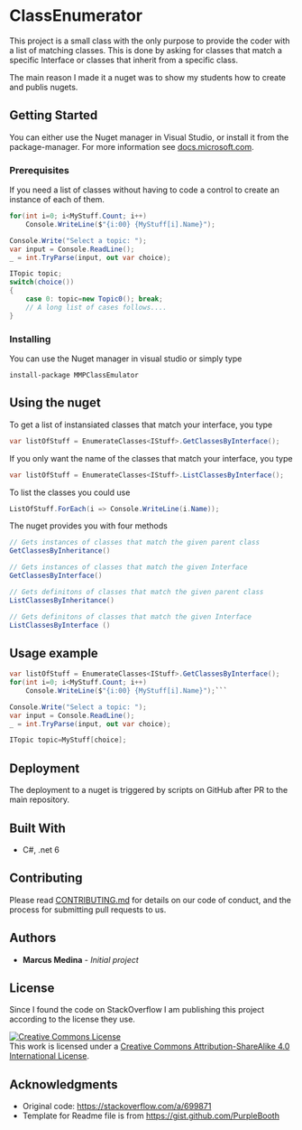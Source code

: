﻿# ClassEnumerator

This project is a small class with the only purpose to provide the coder with a list of matching classes. This is done by asking for classes that match a specific Interface or classes that inherit from a specific class. 

The main reason I made it a nuget was to show my students how to create and publis nugets.

## Getting Started

You can either use the Nuget manager in Visual Studio, or install it from the package-manager.
For more information see [docs.microsoft.com](https://docs.microsoft.com/en-us/nuget/quickstart/install-and-use-a-package-in-visual-studio).

### Prerequisites

If you need a list of classes without having to code a control to create an instance of each of them.
```cs
for(int i=0; i<MyStuff.Count; i++)
    Console.WriteLine($"{i:00} {MyStuff[i].Name}");

Console.Write("Select a topic: ");
var input = Console.ReadLine();
_ = int.TryParse(input, out var choice);

ITopic topic;
switch(choice())
{
    case 0: topic=new Topic0(); break;
    // A long list of cases follows....
}
```

### Installing

You can use the Nuget manager in visual studio or simply type
```
install-package MMPClassEmulator
```

## Using the nuget

To get a list of instansiated classes that match your interface, you type
```cs
var listOfStuff = EnumerateClasses<IStuff>.GetClassesByInterface();
```
If you only want the name of the classes that match your interface, you type
```cs
var listOfStuff = EnumerateClasses<IStuff>.ListClassesByInterface();
```
To list the classes you could use
```cs
ListOfStuff.ForEach(i => Console.WriteLine(i.Name));
```
The nuget provides you with four methods
```cs
// Gets instances of classes that match the given parent class
GetClassesByInheritance()

// Gets instances of classes that match the given Interface
GetClassesByInterface()

// Gets definitons of classes that match the given parent class
ListClassesByInheritance()

// Gets definitons of classes that match the given Interface
ListClassesByInterface ()
```
## Usage example
```cs
var listOfStuff = EnumerateClasses<IStuff>.GetClassesByInterface();
for(int i=0; i<MyStuff.Count; i++)
    Console.WriteLine($"{i:00} {MyStuff[i].Name}");```

Console.Write("Select a topic: ");
var input = Console.ReadLine();
_ = int.TryParse(input, out var choice);

ITopic topic=MyStuff[choice];
```

## Deployment

The deployment to a nuget is triggered by scripts on GitHub after PR to the main repository.

## Built With

* C#, .net 6 
  
## Contributing
Please read [CONTRIBUTING.md](https://gist.github.com/MarcusMedinaPro/CONTRIBUTING.md) for details on our code of conduct, and the process for submitting pull requests to us.

## Authors
* **Marcus Medina** - *Initial project*

## License
Since I found the code on StackOverflow I am publishing this project according to the license they use.

<a rel="license" href="http://creativecommons.org/licenses/by-sa/4.0/"><img alt="Creative Commons License" style="border-width:0" src="https://i.creativecommons.org/l/by-sa/4.0/88x31.png" /></a><br />This work is licensed under a <a rel="license" href="http://creativecommons.org/licenses/by-sa/4.0/">Creative Commons Attribution-ShareAlike 4.0 International License</a>.
## Acknowledgments

* Original code: https://stackoverflow.com/a/699871
* Template for Readme file is from https://gist.github.com/PurpleBooth
